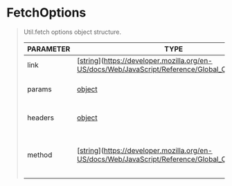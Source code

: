 # FetchOptions
> Util.fetch options object structure.<br>
> 
> | PARAMETER   | TYPE    | DESCRIPTION    |
> |--------|---------|----------------|
> | link | [[string](https://developer.mozilla.<strong>or</strong>g/en-US/docs/Web/JavaScript/Reference/Global_Objects/string)](https://developer.mozilla.org/en-US/docs/Web/JavaScript/Reference/Global_Objects/string) | Link after https://api.spotify.com/ |
> | params | [object](https://developer.mozilla.<strong>or</strong>g/en-US/docs/Web/JavaScript/Reference/Global_Objects/object) | <font style="opacity: 07;">Optional. </font>All the query parameters in object form |
> | headers | [object](https://developer.mozilla.<strong>or</strong>g/en-US/docs/Web/JavaScript/Reference/Global_Objects/object) | <font style="opacity: 07;">Optional. </font>Additional headers than Authorization header |
> | method | [[string](https://developer.mozilla.<strong>or</strong>g/en-US/docs/Web/JavaScript/Reference/Global_Objects/string)](https://developer.mozilla.org/en-US/docs/Web/JavaScript/Reference/Global_Objects/string) | <font style="opacity: 07;">Optional. </font>By default the fetch methods uses GET method. You can set your own method |